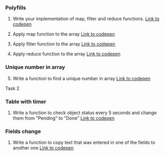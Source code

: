 
<h3>Polyfills</h3>

1. Write your implementation of map, filter and reduce functions.
<a href="https://codepen.io/yuliya-maliutsina/pen/dyRaVMV">Link to codepen</a>

2. Apply map function to the array
<a href="https://codepen.io/yuliya-maliutsina/pen/abwMJZM">Link to codepen</a>

3. Apply filter function to the array
<a href="https://codepen.io/yuliya-maliutsina/pen/zYzbZKy">Link to codepen</a>

4. Apply reduce function to the array
<a href="https://codepen.io/yuliya-maliutsina/pen/dyRaVMV">Link to codepen</a>

<h3>Unique number in array</h3>

5. Write a function to find a unique number in array
<a href="https://codepen.io/yuliya-maliutsina/pen/powYeYq">Link to codepen</a>

Task 2

<h3>Table with timer</h3>

1. Write a function to check object status every 5 seconds and change them from "Pending" to "Done" <a href="https://codepen.io/yuliya-maliutsina/pen/bGRZWgQ">Link to codepen</a>

<h3>Fields change</h3>

1. Write a function to copy text that was entered in one of the fields to another one <a href="https://codepen.io/yuliya-maliutsina/pen/KKqEmXj">Link to codepen</a>
